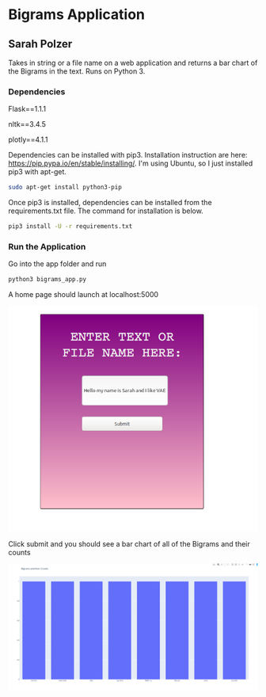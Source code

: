 # Bigrams Application 

## Sarah Polzer

Takes in string or a file name on a web application and returns a bar chart of the Bigrams in the text. Runs on Python 3.

### Dependencies

Flask==1.1.1

nltk==3.4.5

plotly==4.1.1

Dependencies can be installed with pip3. Installation instruction are here: https://pip.pypa.io/en/stable/installing/. I'm using Ubuntu, so I just installed pip3 with apt-get.

```bash
sudo apt-get install python3-pip
```

Once pip3 is installed, dependencies can be installed from the requirements.txt file. The command for installation is below.

```bash
pip3 install -U -r requirements.txt
```

### **Run the Application**

Go into the app folder and run 

```bash
python3 bigrams_app.py
```

A home page should launch at localhost:5000

![](images/home_page.png)

Click submit and you should see a bar chart of all of the Bigrams and their counts

![](images/bar_chart.png)